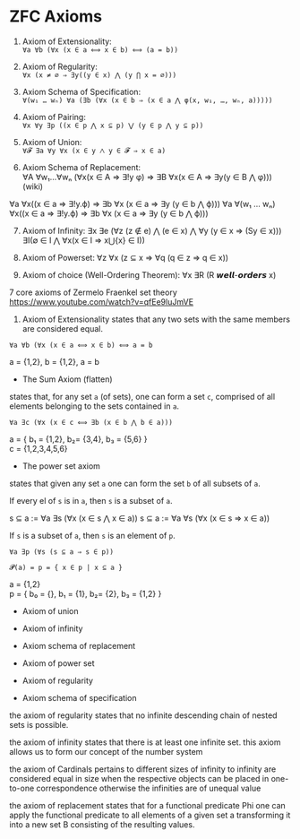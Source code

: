 # ZFC Axioms

1. Axiom of Extensionality:     
  `∀a ∀b (∀x (x ∈ a ⟺ x ∈ b) ⟺ (a = b))`

2. Axiom of Regularity:    
  `∀x (x ≠ ∅ ⇒ ∃y((y ∈ x) ⋀ (y ⋂ x = ∅)))`

3. Axiom Schema of Specification:     
  `∀(w₁ … wₙ) ∀a (∃b (∀x (x ∈ b ⇒ (x ∈ a ⋀ φ(x, w₁, …, wₙ, a)))))`

4. Axiom of Pairing:    
  `∀x ∀y ∃p ((x ∈ p ⋀ x ⊆ p) ⋁ (y ∈ p ⋀ y ⊆ p))`

5. Axiom of Union:    
  `∀𝓕 ∃a ∀y ∀x (x ∈ y ⋀ y ∈ 𝓕 ⇒ x ∈ a)`

6. Axiom Schema of Replacement:   
  ∀A ∀w₁…∀wₙ (∀x(x ∈ A ⇒ ∃!y φ) ⇒ ∃B ∀x(x ∈ A ⇒ ∃y(y ∈ B ⋀ φ)))      (wiki)

  ∀a         ∀x((x ∈ a ⇒ ∃!y.ϕ) ⇒ ∃b ∀x (x ∈ a ⇒ ∃y (y ∈ b ⋀ ϕ)))
  ∀a ∀(w₁ … wₙ) ∀x((x ∈ a ⇒ ∃!y.ϕ) ⇒ ∃b ∀x (x ∈ a ⇒ ∃y (y ∈ b ⋀ ϕ)))


7. Axiom of Infinity:
  ∃x ∃e (∀z (z ∉ e) ⋀ (e ∈ x) ⋀ ∀y (y ∈ x ⇒ (Sy ∈ x)))
  ∃I(∅ ∈ I ⋀ ∀x(x ∈ I ⇒ x⋃{x} ∈ I))

8. Axiom of Powerset:
  ∀z ∀x (z ⊆ x ⇒ ∀q (q ∈ z ⇒ q ∈ x))

9. Axiom of choice (Well-Ordering Theorem):
  ∀x ∃R (R 𝙬𝙚𝙡𝙡-𝙤𝙧𝙙𝙚𝙧𝙨 x)





7 core axioms of Zermelo Fraenkel set theory
https://www.youtube.com/watch?v=qfEe9luJmVE

1. Axiom of Extensionality 
states that any two sets with the same members are considered equal.

`∀a ∀b (∀x (x ∈ a ⟺ x ∈ b) ⟺ a = b`

a = {1,2}, b = {1,2}, a = b

* The Sum Axiom (flatten)

states that, for any set `a` (of sets), one can form a set `c`, comprised of all elements belonging to the sets contained in `a`.

`∀a ∃c (∀x (x ∈ c ⟺ ∃b (x ∈ b ⋀ b ∈ a)))`

a = { b₁ = {1,2}, b₂= {3,4}, b₃ = {5,6} }   
c = {1,2,3,4,5,6}


* The power set axiom

states that given any set `a` one can form the set `b` of all subsets of `a`.

If every el of `s` is in `a`,
then `s` is a subset of `a`.

s ⊆ a := ∀a ∃s (∀x (x ∈ s ⋀ x ∈ a))
s ⊆ a := ∀a ∀s (∀x (x ∈ s ⇒ x ∈ a))

If `s` is a subset of `a`, 
then `s` is an element of `p`.

`∀a ∃p (∀s (s ⊆ a ⇒ s ∈ p))`

`𝓟(a) = p = { x ∈ p | x ⊆ a }`

a = {1,2}   
p = { b₀ = {}, b₁ = {1}, b₂= {2}, b₃ = {1,2} }

* Axiom of union

* Axiom of infinity

* Axiom schema of replacement

* Axiom of power set

* Axiom of regularity

* Axiom schema of specification


the axiom of regularity states that no infinite descending chain of nested sets is possible. 

the axiom of infinity states that there is at least one infinite set. this axiom allows us to form our concept of the number system 

the axiom of Cardinals pertains to different sizes of infinity to infinity are considered equal in size when the respective objects can be placed in one-to-one correspondence otherwise the infinities are of unequal value

the axiom of replacement states that for a functional predicate Phi one can apply the functional predicate to all elements of a given set a transforming it into a new set B consisting of the resulting values.

